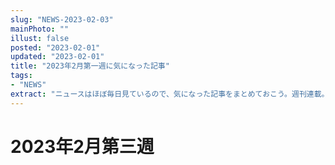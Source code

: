 ```yaml
---
slug: "NEWS-2023-02-03"
mainPhoto: ""
illust: false
posted: "2023-02-01"
updated: "2023-02-01"
title: "2023年2月第一週に気になった記事"
tags: 
- "NEWS"
extract: "ニュースはほぼ毎日見ているので、気になった記事をまとめておこう。週刊連載。"
---
```

# 2023年2月第三週


